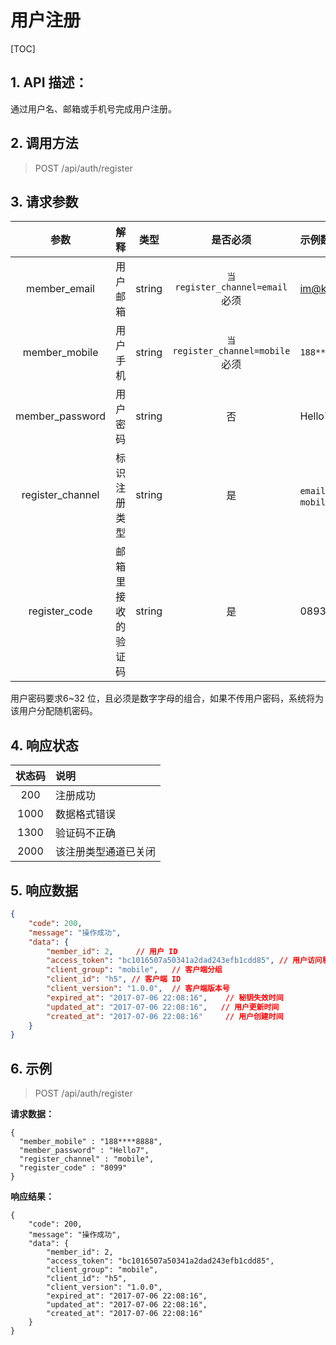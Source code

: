 # 用户注册

[TOC]

## 1. API 描述：

通过用户名、邮箱或手机号完成用户注册。

## 2. 调用方法

> POST /api/auth/register

## 3. 请求参数

参数 | 解释 | 类型 | 是否必须 | 示例数据
:---:|:---|:---:|:---:|:---
member_email | 用户邮箱 | string | `当 register_channel=email` 必须 | im@koyeo.io
member_mobile | 用户手机 | string | `当 register_channel=mobile` 必须 | `188****8888`
member_password | 用户密码 | string | 否 | Hello7
register_channel | 标识注册类型 | string | 是 | `email`、`mobile`
register_code | 邮箱里接收的验证码 | string | 是 | 0893

用户密码要求6~32 位，且必须是数字字母的组合，如果不传用户密码，系统将为该用户分配随机密码。

## 4. 响应状态

状态码 | 说明
:---:|:---
200 | 注册成功
1000 | 数据格式错误
1300 | 验证码不正确
2000 | 该注册类型通道已关闭

## 5. 响应数据

```json
{
    "code": 200,
    "message": "操作成功",
    "data": {
        "member_id": 2,		// 用户 ID
        "access_token": "bc1016507a50341a2dad243efb1cdd85", // 用户访问秘钥
        "client_group": "mobile",	// 客户端分组
        "client_id": "h5", // 客户端 ID
        "client_version": "1.0.0",	// 客户端版本号
        "expired_at": "2017-07-06 22:08:16",	// 秘钥失效时间
        "updated_at": "2017-07-06 22:08:16",   // 用户更新时间
        "created_at": "2017-07-06 22:08:16"     // 用户创建时间
    }
}
```

## 6. 示例

> POST /api/auth/register

**请求数据：**

```josn
{
  "member_mobile" : "188****8888",
  "member_password" : "Hello7",
  "register_channel" : "mobile",
  "register_code" : "8099"
}
```

**响应结果：**

```josn
{
    "code": 200,
    "message": "操作成功",
    "data": {
        "member_id": 2,
        "access_token": "bc1016507a50341a2dad243efb1cdd85",
        "client_group": "mobile",
        "client_id": "h5",
        "client_version": "1.0.0",
        "expired_at": "2017-07-06 22:08:16",
        "updated_at": "2017-07-06 22:08:16",
        "created_at": "2017-07-06 22:08:16"
    }
}
```